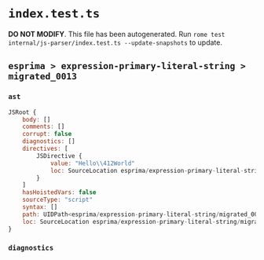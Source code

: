 # `index.test.ts`

**DO NOT MODIFY**. This file has been autogenerated. Run `rome test internal/js-parser/index.test.ts --update-snapshots` to update.

## `esprima > expression-primary-literal-string > migrated_0013`

### `ast`

```javascript
JSRoot {
	body: []
	comments: []
	corrupt: false
	diagnostics: []
	directives: [
		JSDirective {
			value: "Hello\\412World"
			loc: SourceLocation esprima/expression-primary-literal-string/migrated_0013/input.js 1:0-1:16
		}
	]
	hasHoistedVars: false
	sourceType: "script"
	syntax: []
	path: UIDPath<esprima/expression-primary-literal-string/migrated_0013/input.js>
	loc: SourceLocation esprima/expression-primary-literal-string/migrated_0013/input.js 1:0-1:16
}
```

### `diagnostics`

```

```
